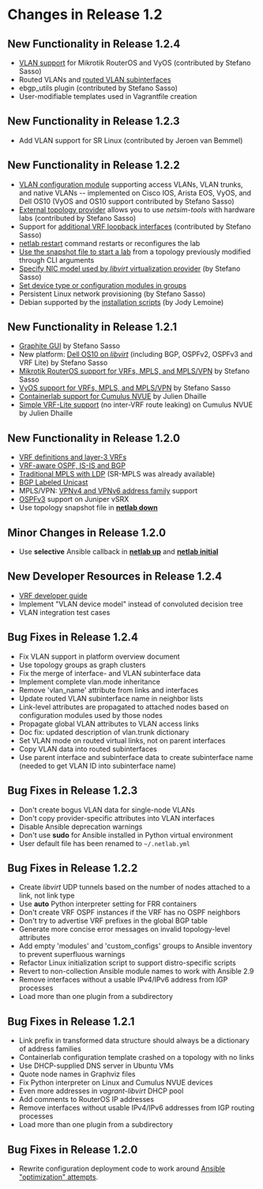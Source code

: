 # Changes in Release 1.2

## New Functionality in Release 1.2.4

* [VLAN support](../module/vlan.md) for Mikrotik RouterOS and VyOS (contributed by Stefano Sasso)
* Routed VLANs and [routed VLAN subinterfaces](module-vlan-creating-interfaces)
* ebgp_utils plugin (contributed by Stefano Sasso)
* User-modifiable templates used in Vagrantfile creation

## New Functionality in Release 1.2.3

* Add VLAN support for SR Linux (contributed by Jeroen van Bemmel)

## New Functionality in Release 1.2.2

* [VLAN configuration module](../module/vlan.md) supporting access VLANs, VLAN trunks, and native VLANs -- implemented on Cisco IOS, Arista EOS, VyOS, and Dell OS10 (VyOS and OS10 support contributed by Stefano Sasso)
* [External topology provider](../providers.md) allows you to use *netsim-tools* with hardware labs (contributed by Stefano Sasso)
* Support for [additional VRF loopback interfaces](vrf-loopback) (contributed by Stefano Sasso)
* [netlab restart](../netlab/restart.md) command restarts or reconfigures the lab
* [Use the snapshot file to start a lab](../netlab/up.md) from a topology previously modified through CLI arguments
* [Specify NIC model used by *libvirt* virtualization provider](../nodes.md#libvirt-attributes) (by Stefano Sasso)
* [Set device type or configuration modules in groups](../groups.md#setting-device-type-or-list-of-modules-in-groups)
* Persistent Linux network provisioning (by Stefano Sasso)
* Debian supported by the [installation scripts](../netlab/install.md) (by Jody Lemoine)

## New Functionality in Release 1.2.1

* [Graphite GUI](../outputs/graphite.md) by Stefano Sasso
* New platform: [Dell OS10 on *libvirt*](../labs/dellos10.md) (including BGP, OSPFv2, OSPFv3 and VRF Lite) by Stefano Sasso
* [Mikrotik RouterOS support for VRFs, MPLS, and MPLS/VPN](platform-module-support) by Stefano Sasso
* [VyOS support for VRFs, MPLS, and MPLS/VPN](platform-module-support) by Stefano Sasso
* [Containerlab support for Cumulus NVUE](platform-provider-support) by Julien Dhaille
* [Simple VRF-Lite support](module-vrf-platform-support) (no inter-VRF route leaking) on Cumulus NVUE by Julien Dhaille

## New Functionality in Release 1.2.0

* [VRF definitions and layer-3 VRFs](../module/vrf.md)
* [VRF-aware OSPF, IS-IS and BGP](../module/vrf.md#interaction-with-routing-protocols)
* [Traditional MPLS with LDP](../module/mpls.md#label-distribution-protocol-ldp) (SR-MPLS was already available)
* [BGP Labeled Unicast](../module/mpls.md#bgp-labeled-unicast-bgp-lu)
* MPLS/VPN: [VPNv4 and VPNv6 address family](mpls-l3vpn-supported-platforms) support
* [OSPFv3](../module/ospf.md) support on Juniper vSRX
* Use topology snapshot file in **[netlab down](../netlab/down.md)**

## Minor Changes in Release 1.2.0

* Use **selective** Ansible callback in **[netlab up](../netlab/up.md)** and **[netlab initial](../netlab/initial.md)**

## New Developer Resources in Release 1.2.4

* [VRF developer guide](../dev/config/vrf.md)
* Implement "VLAN device model" instead of convoluted decision tree
* VLAN integration test cases

## Bug Fixes in Release 1.2.4

* Fix VLAN support in platform overview document
* Use topology groups as graph clusters
* Fix the merge of interface- and VLAN subinterface data
* Implement complete vlan.mode inheritance
* Remove 'vlan_name' attribute from links and interfaces
* Update routed VLAN subinterface name in neighbor lists
* Link-level attributes are propagated to attached nodes based on configuration modules used by those nodes
* Propagate global VLAN attributes to VLAN access links
* Doc fix: updated description of vlan.trunk dictionary
* Set VLAN mode on routed virtual links, not on parent interfaces
* Copy VLAN data into routed subinterfaces
* Use parent interface and subinterface data to create subinterface name (needed to get VLAN ID into subinterface name)

## Bug Fixes in Release 1.2.3

* Don't create bogus VLAN data for single-node VLANs
* Don't copy provider-specific attributes into VLAN interfaces
* Disable Ansible deprecation warnings
* Don't use **sudo** for Ansible installed in Python virtual environment
* User default file has been renamed to `~/.netlab.yml`

## Bug Fixes in Release 1.2.2

* Create *libvirt* UDP tunnels based on the number of nodes attached to a link, not link type
* Use **auto** Python interpreter setting for FRR containers
* Don't create VRF OSPF instances if the VRF has no OSPF neighbors
* Don't try to advertise VRF prefixes in the global BGP table
* Generate more concise error messages on invalid topology-level attributes
* Add empty 'modules' and 'custom_configs' groups to Ansible inventory to prevent superfluous warnings
* Refactor Linux initialization script to support distro-specific scripts
* Revert to non-collection Ansible module names to work with Ansible 2.9
* Remove interfaces without a usable IPv4/IPv6 address from IGP processes
* Load more than one plugin from a subdirectory

## Bug Fixes in Release 1.2.1

* Link prefix in transformed data structure should always be a dictionary of address families
* Containerlab configuration template crashed on a topology with no links
* Use DHCP-supplied DNS server in Ubuntu VMs
* Quote node names in Graphviz files
* Fix Python interpreter on Linux and Cumulus NVUE devices
* Even more addresses in *vagrant-libvirt* DHCP pool
* Add comments to RouterOS IP addresses
* Remove interfaces without usable IPv4/IPv6 addresses from IGP routing processes
* Load more than one plugin from a subdirectory

## Bug Fixes in Release 1.2.0

* Rewrite configuration deployment code to work around [Ansible "optimization" attempts](https://blog.ipspace.net/2022/03/ansible-reorder-list-values.html).

